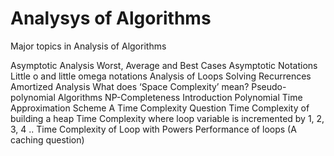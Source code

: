 # Analysys of Algorithms
Major topics in Analysis of Algorithms

Asymptotic Analysis
Worst, Average and Best Cases
Asymptotic Notations
Little o and little omega notations
Analysis of Loops
Solving Recurrences
Amortized Analysis
What does ‘Space Complexity’ mean?
Pseudo-polynomial Algorithms
NP-Completeness Introduction
Polynomial Time Approximation Scheme
A Time Complexity Question
Time Complexity of building a heap
Time Complexity where loop variable is incremented by 1, 2, 3, 4 ..
Time Complexity of Loop with Powers
Performance of loops (A caching question)

